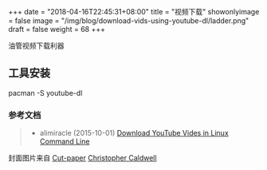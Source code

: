 +++
date = "2018-04-16T22:45:31+08:00"
title = "视频下载"
showonlyimage = false
image = "/img/blog/download-vids-using-youtube-dl/ladder.png"
draft = false
weight = 68
+++

油管视频下载利器
<!--more-->

## 工具安装

pacman -S youtube-dl


### 参考文档

> - alimiracle (2015-10-01) [Download YouTube Vides in Linux Command Line](https://itsfoss.com/download-youtube-linux/)

封面图片来自 [Cut-paper](https://dribbble.com/shots/3790618-Cut-paper) <a href="https://dribbble.com/ccaldwell"><i class="fa fa-dribbble" aria-hidden="true"></i> Christopher Caldwell</a>  
